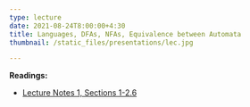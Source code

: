 ```yaml
---
type: lecture
date: 2021-08-24T8:00:00+4:30
title: Languages, DFAs, NFAs, Equivalence between Automata
thumbnail: /static_files/presentations/lec.jpg

---
```

**Readings:**
- [Lecture Notes 1, Sections 1-2.6](http://cs.gmu.edu/~evgenios/teaching/cs600/automata.pdf)
